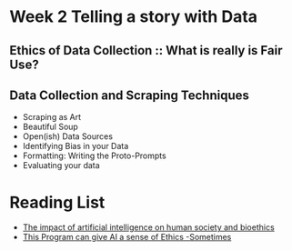 # Week 2 Telling a story with Data
## Ethics of Data Collection :: What is really is Fair Use?
## Data Collection and Scraping Techniques
- Scraping as Art
- Beautiful Soup 
- Open(ish) Data Sources
- Identifying Bias in your Data
- Formatting: Writing the Proto-Prompts 
- Evaluating your data

# Reading List
- [The impact of artificial intelligence on human society and bioethics](./readings/TCMJ-32-339.pdf)
- [This Program can give AI a sense of Ethics -Sometimes](./readings/program-give-ai-ethics-sometimes.pdf)